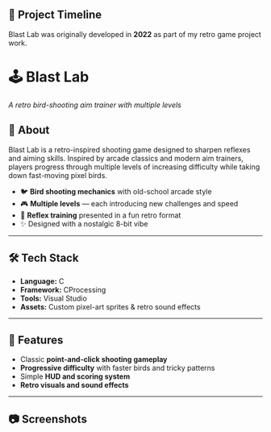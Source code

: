 ## 📅 Project Timeline
Blast Lab was originally developed in **2022** as part of my retro game project work.  

# 🕹️ Blast Lab  
*A retro bird-shooting aim trainer with multiple levels*  

## 🎯 About  
Blast Lab is a retro-inspired shooting game designed to sharpen reflexes and aiming skills. Inspired by arcade classics and modern aim trainers, players progress through multiple levels of increasing difficulty while taking down fast-moving pixel birds.  

- 🐦 **Bird shooting mechanics** with old-school arcade style  
- 🎮 **Multiple levels** — each introducing new challenges and speed  
- 🧠 **Reflex training** presented in a fun retro format  
- ✨ Designed with a nostalgic 8-bit vibe  

---

## 🛠️ Tech Stack  
- **Language:** C
- **Framework:** CProcessing 
- **Tools:** Visual Studio  
- **Assets:** Custom pixel-art sprites & retro sound effects  

---

## 🚀 Features  
- Classic **point-and-click shooting gameplay**  
- **Progressive difficulty** with faster birds and tricky patterns  
- Simple **HUD and scoring system**  
- **Retro visuals and sound effects**  

---

## 📷 Screenshots  

